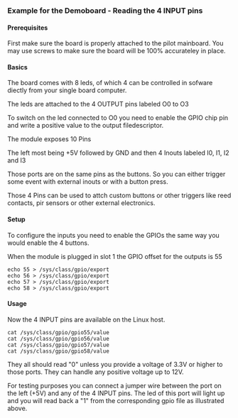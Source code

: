 ### Example for the Demoboard - Reading the 4 INPUT pins

#### Prerequisites

First make sure the board is properly attached to the pilot mainboard.
You may use screws to make sure the board will be 100% accurateley in place.


#### Basics

The board comes with 8 leds, of which 4 can be controlled in sofware diectly from your single board computer.

The leds are attached to the 4 OUTPUT pins labeled O0 to O3

To switch on the led connected to O0 you need to enable the GPIO chip pin and write a positive value to the output filedescriptor.

The module exposes 10 Pins

The left most being +5V followed by GND and then 4 Inouts labeled
I0, I1, I2  and I3

Those ports are on the same pins as the buttons.
So you can either trigger some event with external inouts or with a button press.

Those 4 Pins can be used to attch custom buttons or other triggers like reed contacts, pir sensors or other external electronics.


#### Setup

To configure the inputs you need to enable the GPIOs the same way you would enable the 4 buttons.

When the module is plugged in slot 1 the GPIO offset for the outputs is 55

    echo 55 > /sys/class/gpio/export  
	echo 56 > /sys/class/gpio/export  
	echo 57 > /sys/class/gpio/export  
	echo 58 > /sys/class/gpio/export 



#### Usage


Now the 4 INPUT pins are available on the Linux host.

    cat /sys/class/gpio/gpio55/value
    cat /sys/class/gpio/gpio56/value
    cat /sys/class/gpio/gpio57/value 
    cat /sys/class/gpio/gpio58/value       


They all should read "0" unless you provide a voltage of 3.3V or higher to those ports.
They can handle any positive voltage up to 12V.

For testing purposes you can connect a jumper wire between the port on the left (+5V) and any of the 4 INPUT pins.
The led of this port will light up and you will read back a "1" from the corresponding gpio file as illustrated above.